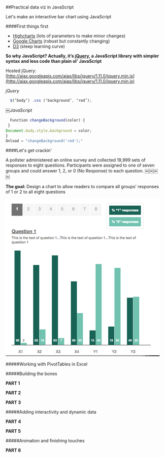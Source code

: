 ##Practical data viz in JavaScript

Let's make an interactive bar chart using JavaScript

####First things first

* [Highcharts](http://www.highcharts.com/) (lots of parameters to make minor changes) 
* [Google Charts](https://developers.google.com/chart/) (robust but constantly changing)
* [D3](https://d3js.org/) (steep learning curve)

**So why JavaScript? Actually, it’s [jQuery](https://jquery.com/), a JavaScript library with simpler syntax and less code than plain ol' JavaScript**

Hosted jQuery: [http://ajax.googleapis.com/ajax/libs/jquery/1.11.0/jquery.min.js](http://ajax.googleapis.com/ajax/libs/jquery/1.11.0/jquery.min.js)

_jQuery_
```javascript
￼￼$(‘body’) .css (‘background’, ‘red’); 
```

_￼JavaScript_
```javascript
￼￼Function changeBackground(color) {
￼}
Document.body.style.background = color;
}
Onload = "changeBackground('red');"
```

####Let's get crackin'

A pollster administered an online survey and collected 19,999 sets of responses
to eight questions. Participants were assigned to one of seven groups and could
answer 1, 2, or 0 (No Response) to each question.
￼￼￼￼

**The goal:** 
Design a chart to allow readers to compare all groups’ responses of 1 or 2 to all eight questions

![The finished product](js-bar-chart.png)

#####Working with PivotTables in Excel

#####Building the bones

**PART 1**

**PART 2**

**PART 3**

#####Adding interactivity and dynamic data

**PART 4**

**PART 5**

#####Animation and finishing touches

**PART 6**


